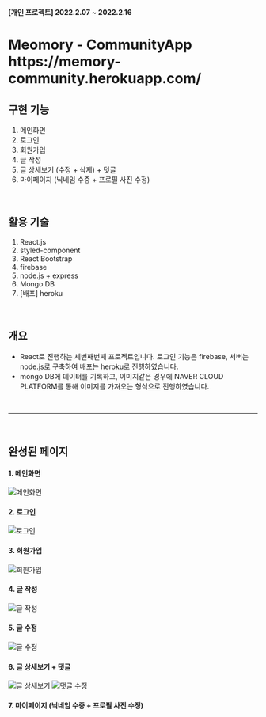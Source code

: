<b>[개인 프로젝트] 2022.2.07 ~ 2022.2.16</b>

<h1> Meomory - CommunityApp </br> https://memory-community.herokuapp.com/ </h1>

## 구현 기능 
  1. 메인화면
  2. 로그인
  3. 회원가입
  4. 글 작성
  5. 글 상세보기 (수정 + 삭제) + 덧글
  6. 마이페이지 (닉네임 수중 + 프로필 사진 수정)


</br>

## 활용 기술
  1. React.js
  2. styled-component
  3. React Bootstrap
  4. firebase
  5. node.js + express
  6. Mongo DB
  7. [배포] heroku


</br>

## 개요
- React로 진행하는 세번째번째 프로젝트입니다. 로그인 기능은 firebase, 서버는 node.js로 구축하여 배포는 heroku로 진행하였습니다.
- mongo DB에 데이터를 기록하고, 이미지같은 경우에 NAVER CLOUD PLATFORM를 통해 이미지를 가져오는 형식으로 진행하였습니다.

</br>

--------------------------------------------
  
  </br>
  
## 완성된 페이지

#### 1. 메인화면
![메인화면](img/main.png)



#### 2. 로그인
![로그인](img/login.png)



#### 3. 회원가입
![회원가입](img/register.png)



#### 4. 글 작성
![글 작성](img/upload.png)

#### 5. 글 수정
![글 수정](img/edit.png)

#### 6. 글 상세보기 + 댓글
![글 상세보기](img/post.png)
![댓글 수정](img/post-edit.png)

#### 7. 마이페이지 (닉네임 수중 + 프로필 사진 수정)

